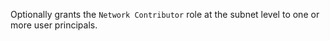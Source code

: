 Optionally grants the `Network Contributor` role at the subnet level to one or more user principals.
